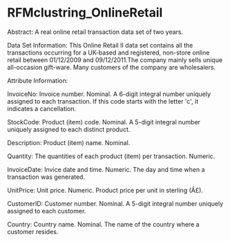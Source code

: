 # RFMclustring_OnlineRetail

Abstract: A real online retail transaction data set of two years.

Data Set Information:
This Online Retail II data set contains all the transactions occurring for a UK-based and registered, 
non-store online retail between 01/12/2009 and 09/12/2011.The company mainly sells unique all-occasion gift-ware.
Many customers of the company are wholesalers.

Attribute Information:

InvoiceNo: Invoice number. Nominal. A 6-digit integral number uniquely assigned to each transaction. If this code starts with the letter 'c', it indicates a cancellation.

StockCode: Product (item) code. Nominal. A 5-digit integral number uniquely assigned to each distinct product.

Description: Product (item) name. Nominal.

Quantity: The quantities of each product (item) per transaction. Numeric.

InvoiceDate: Invice date and time. Numeric. The day and time when a transaction was generated.

UnitPrice: Unit price. Numeric. Product price per unit in sterling (Â£).

CustomerID: Customer number. Nominal. A 5-digit integral number uniquely assigned to each customer.

Country: Country name. Nominal. The name of the country where a customer resides.
